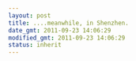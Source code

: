 ```yaml
---
layout: post
title: ....meanwhile, in Shenzhen.
date_gmt: 2011-09-23 14:06:29
modified_gmt: 2011-09-23 14:06:29
status: inherit
---
```


